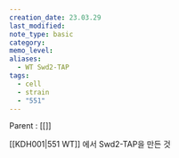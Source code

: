 ```yaml
---
creation_date: 23.03.29
last_modified: 
note_type: basic
category: 
memo_level: 
aliases:
  - WT Swd2-TAP
tags:
  - cell
  - strain
  - "551"
---
```


Parent : [[]]

[[KDH001|551 WT]] 에서 Swd2-TAP을 만든 것